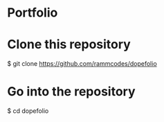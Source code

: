 # Portfolio
# Clone this repository
$ git clone https://github.com/rammcodes/dopefolio

# Go into the repository
$ cd dopefolio
